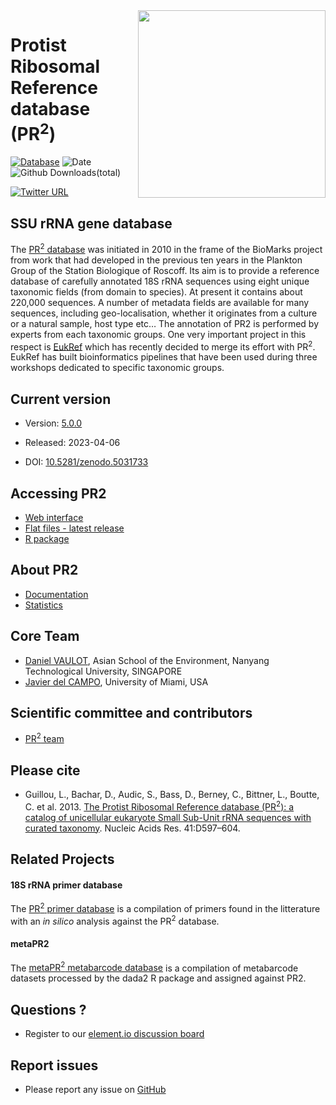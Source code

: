 
<img src="https://pr2-database.org/img/pr2_logo_16_9_big.png" width="300" align="right" />

# Protist Ribosomal Reference database (PR<sup>2</sup>)

[![Database](https://img.shields.io/badge/database-v.%205.0.0-blue.svg)](https://github.com/pr2database/pr2database/releases)
![Date](https://img.shields.io/badge/date-6%20Apr%202023-lightgrey.svg)
![Github
Downloads(total)](https://img.shields.io/github/downloads/pr2database/pr2database/total.svg)

[![Twitter
URL](https://img.shields.io/twitter/url/http/shields.io.svg?style=social)](https://twitter.com/intent/tweet?text=PR2%20database&url=https://github.com/vaulot/pr2_database&hashtags=PR2database)

## SSU rRNA gene database

The [PR<sup>2</sup> database](https://pr2-database.org/) was initiated
in 2010 in the frame of the BioMarks project from work that had
developed in the previous ten years in the Plankton Group of the Station
Biologique of Roscoff. Its aim is to provide a reference database of
carefully annotated 18S rRNA sequences using eight unique taxonomic
fields (from domain to species). At present it contains about 220,000
sequences. A number of metadata fields are available for many sequences,
including geo-localisation, whether it originates from a culture or a
natural sample, host type etc… The annotation of PR2 is performed by
experts from each taxonomic groups. One very important project in this
respect is [EukRef](https://pr2-database.org/eukref/about/) which has
recently decided to merge its effort with PR<sup>2</sup>. EukRef has
built bioinformatics pipelines that have been used during three
workshops dedicated to specific taxonomic groups.

## Current version

- Version: [5.0.0](https://github.com/pr2database/pr2database/releases)

- Released: 2023-04-06

- DOI: [10.5281/zenodo.5031733](https://doi.org/10.5281/zenodo.5031733)

## Accessing PR2

- [Web interface](https://app.pr2-database.org)
- [Flat files - latest
  release](https://github.com/pr2database/pr2database/releases)
- [R package](https://pr2database.github.io/pr2database/index.html)

## About PR2

- [Documentation](https://pr2-database.org/#documentation)
- [Statistics](https://pr2database.github.io/pr2database/articles/pr2_01_stats.html)

## Core Team

- [Daniel VAULOT](mailto:vaulot@gmail.com), Asian School of the
  Environment, Nanyang Technological University, SINGAPORE
- [Javier del CAMPO](mailto:jdelcampo@rsmas.miami.edu), University of
  Miami, USA

## Scientific committee and contributors

- [PR<sup>2</sup> team](https://pr2-database.org/team/)

## Please cite

- Guillou, L., Bachar, D., Audic, S., Bass, D., Berney, C., Bittner, L.,
  Boutte, C. et al. 2013. [The Protist Ribosomal Reference database
  (PR<sup>2</sup>): a catalog of unicellular eukaryote Small Sub-Unit
  rRNA sequences with curated
  taxonomy](http://nar.oxfordjournals.org/lookup/doi/10.1093/nar/gks1160).
  Nucleic Acids Res. 41:D597–604.

## Related Projects

#### 18S rRNA primer database

The [PR<sup>2</sup> primer database](https://app.pr2-primers.org/) is a
compilation of primers found in the litterature with an *in silico*
analysis against the PR<sup>2</sup> database.

#### metaPR2

The [metaPR<sup>2</sup> metabarcode database](https://shiny.metapr2.org)
is a compilation of metabarcode datasets processed by the dada2 R
package and assigned against PR2.

## Questions ?

- Register to our [element.io discussion
  board](https://matrix.to/#/#pr2-database:matrix.org)

## Report issues

- Please report any issue on
  [GitHub](https://github.com/vaulot/pr2_database/issues)
